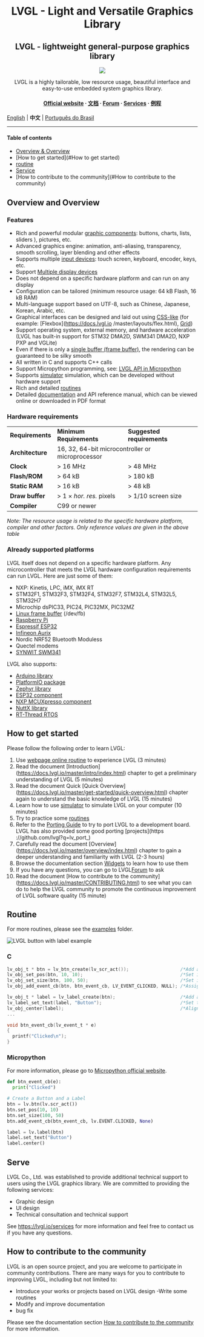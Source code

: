<h1 align="center"> LVGL - Light and Versatile Graphics Library</h1>
<h2 align="center"> LVGL - lightweight general-purpose graphics library</h2>



<p align="center">
<img src="https://lvgl.io/assets/images/lvgl_widgets_demo.gif">
</p>
<p align="center">
LVGL is a highly tailorable, low resource usage, beautiful interface and easy-to-use embedded system graphics library.
</p>


<h4 align="center">
<a href="https://lvgl.io">Official website</a> ·
<a href="https://docs.lvgl.io/">文档</a> ·
<a href="https://forum.lvgl.io">Forum</a> ·
<a href="https://lvgl.io/services">Services</a> ·
<a href="https://docs.lvgl.io/master/examples.html">例程</a>
</h4>


[English](./README.md) | **中文** | [Português do Brasil](./README_pt_BR.md)


---

#### Table of contents
- [Overview & Overview](#overview&overview)
- [How to get started](#How to get started)
- [routine](#routine)
- [Service](#service)
- [How to contribute to the community](#How to contribute to the community)

## Overview and Overview
### Features
* Rich and powerful modular [graphic components](https://docs.lvgl.io/master/widgets/index.html): buttons, charts, lists, sliders ), pictures, etc.
* Advanced graphics engine: animation, anti-aliasing, transparency, smooth scrolling, layer blending and other effects
* Supports multiple [input devices](https://docs.lvgl.io/master/overview/indev.html): touch screen, keyboard, encoder, keys, etc.
* Support [Multiple display devices](https://docs.lvgl.io/master/overview/display.html)
* Does not depend on a specific hardware platform and can run on any display
* Configuration can be tailored (minimum resource usage: 64 kB Flash, 16 kB RAM)
* Multi-language support based on UTF-8, such as Chinese, Japanese, Korean, Arabic, etc.
* Graphical interfaces can be designed and laid out using [CSS-like](https://docs.lvgl.io/master/overview/style.html) (for example: [Flexbox](https://docs.lvgl.io /master/layouts/flex.html), [Grid](https://docs.lvgl.io/master/layouts/grid.html))
* Support operating system, external memory, and hardware acceleration (LVGL has built-in support for STM32 DMA2D, SWM341 DMA2D, NXP PXP and VGLite)
* Even if there is only a [single buffer (frame buffer)](https://docs.lvgl.io/master/porting/display.html), the rendering can be guaranteed to be silky smooth
* All written in C and supports C++ calls
* Support Micropython programming, see: [LVGL API in Micropython](https://blog.lvgl.io/2019-02-20/micropython-bindings)
* Supports [simulator](https://docs.lvgl.io/master/get-started/platforms/pc-simulator.html) simulation, which can be developed without hardware support
* Rich and detailed [routines](https://github.com/lvgl/lvgl/tree/master/examples)
* Detailed [documentation](http://docs.lvgl.io/) and API reference manual, which can be viewed online or downloaded in PDF format

### Hardware requirements

<table>
  <tr>
<td> <strong>Requirements</strong> </td>
<td><strong>Minimum Requirements</strong></td>
<td><strong>Suggested requirements</strong></td>
  </tr>
  <tr>
<td><strong>Architecture</strong></td>
<td colspan="2">16, 32, 64-bit microcontroller or microprocessor</td>
  </tr>
  <tr>
<td> <strong>Clock</strong></td>
<td> > 16 MHz</td>
<td> > 48 MHz</td>
  </tr>

  <tr>
<td> <strong>Flash/ROM</strong></td>
<td> > 64 kB </td>
<td> > 180 kB</td>
  </tr>

  <tr>
<td> <strong>Static RAM</strong></td>
<td> > 16 kB </td>
<td> > 48 kB</td>
  </tr>

  <tr>
<td> <strong>Draw buffer</strong></td>
<td> > 1 × <em>hor. res.</em> pixels </td>
<td> > 1/10 screen size </td>
  </tr>

  <tr>
<td> <strong>Compiler</strong></td>
<td colspan="2"> C99 or newer </td>
  </tr>
</table>

*Note: The resource usage is related to the specific hardware platform, compiler and other factors. Only reference values   are given in the above table*

### Already supported platforms
LVGL itself does not depend on a specific hardware platform. Any microcontroller that meets the LVGL hardware configuration requirements can run LVGL.
Here are just some of them:

- NXP: Kinetis, LPC, iMX, iMX RT
- STM32F1, STM32F3, STM32F4, STM32F7, STM32L4, STM32L5, STM32H7
- Microchip dsPIC33, PIC24, PIC32MX, PIC32MZ
- [Linux frame buffer](https://blog.lvgl.io/2018-01-03/linux_fb) (/dev/fb)
- [Raspberry Pi](http://www.vk3erw.com/index.php/16-software/63-raspberry-pi-official-7-touchscreen-and-littlevgl)
- [Espressif ESP32](https://github.com/lvgl/lv_port_esp32)
- [Infineon Aurix](https://github.com/lvgl/lv_port_aurix)
- Nordic NRF52 Bluetooth Moduless
- Quectel modems
- [SYNWIT SWM341](https://www.synwit.cn/)

LVGL also supports:
- [Arduino library](https://docs.lvgl.io/master/get-started/platforms/arduino.html)
- [PlatformIO package](https://platformio.org/lib/show/12440/lvgl)
- [Zephyr library](https://docs.zephyrproject.org/latest/reference/kconfig/CONFIG_LVGL.html)
- [ESP32 component](https://docs.lvgl.io/master/get-started/platforms/espressif.html)
- [NXP MCUXpresso component](https://www.nxp.com/design/software/embedded-software/lvgl-open-source-graphics-library:LITTLEVGL-OPEN-SOURCE-GRAPHICS-LIBRARY)
- [NuttX library](https://docs.lvgl.io/master/get-started/os/nuttx.html)
- [RT-Thread RTOS](https://www.rt-thread.org/document/site/#/rt-thread-version/rt-thread-standard/packages-manual/lvgl-docs/introduction)


## How to get started
Please follow the following order to learn LVGL:
1. Use [webpage online routine](https://lvgl.io/demos) to experience LVGL (3 minutes)
2. Read the document [Introduction] (https://docs.lvgl.io/master/intro/index.html) chapter to get a preliminary understanding of LVGL (5 minutes)
3. Read the document Quick [Quick Overview] (https://docs.lvgl.io/master/get-started/quick-overview.html) chapter again to understand the basic knowledge of LVGL (15 minutes)
4. Learn how to use [simulator](https://docs.lvgl.io/master/get-started/platforms/pc-simulator.html) to simulate LVGL on your computer (10 minutes)
5. Try to practice some [routines](https://github.com/lvgl/lvgl/tree/master/examples)
6. Refer to the [Porting Guide](https://docs.lvgl.io/master/porting/index.html) to try to port LVGL to a development board. LVGL has also provided some good porting [projects](https ://github.com/lvgl?q=lv_port_)
7. Carefully read the document [Overview] (https://docs.lvgl.io/master/overview/index.html) chapter to gain a deeper understanding and familiarity with LVGL (2-3 hours)
8. Browse the documentation section [Widgets](https://docs.lvgl.io/master/widgets/index.html) to learn how to use them
9. If you have any questions, you can go to LVGL[Forum](http://forum.lvgl.io/) to ask
10. Read the document [How to contribute to the community] (https://docs.lvgl.io/master/CONTRIBUTING.html) to see what you can do to help the LVGL community to promote the continuous improvement of LVGL software quality (15 minute)

## Routine

For more routines, please see the [examples](https://github.com/lvgl/lvgl/tree/master/examples) folder.

![LVGL button with label example](https://github.com/lvgl/lvgl/raw/master/docs/misc/btn_example.png)

### C
```c
lv_obj_t * btn = lv_btn_create(lv_scr_act());                   /*Add a button to the current screen*/
lv_obj_set_pos(btn, 10, 10);                                    /*Set its position*/
lv_obj_set_size(btn, 100, 50);                                  /*Set its size*/
lv_obj_add_event_cb(btn, btn_event_cb, LV_EVENT_CLICKED, NULL); /*Assign a callback to the button*/

lv_obj_t * label = lv_label_create(btn);                        /*Add a label to the button*/
lv_label_set_text(label, "Button");                             /*Set the labels text*/
lv_obj_center(label);                                           /*Align the label to the center*/
...

void btn_event_cb(lv_event_t * e)
{
  printf("Clicked\n");
}
```
### Micropython
For more information, please go to [Micropython official website](https://docs.lvgl.io/master/get-started/bindings/micropython.html).
```python
def btn_event_cb(e):
  print("Clicked")

# Create a Button and a Label
btn = lv.btn(lv.scr_act())
btn.set_pos(10, 10)
btn.set_size(100, 50)
btn.add_event_cb(btn_event_cb, lv.EVENT.CLICKED, None)

label = lv.label(btn)
label.set_text("Button")
label.center()
```

## Serve
LVGL Co., Ltd. was established to provide additional technical support to users using the LVGL graphics library. We are committed to providing the following services:

- Graphic design
- UI design
- Technical consultation and technical support

See https://lvgl.io/services for more information and feel free to contact us if you have any questions.


## How to contribute to the community
LVGL is an open source project, and you are welcome to participate in community contributions. There are many ways for you to contribute to improving LVGL, including but not limited to:

- Introduce your works or projects based on LVGL design
-Write some routines
- Modify and improve documentation
- bug fix

Please see the documentation section [How to contribute to the community](https://docs.lvgl.io/master/CONTRIBUTING.html) for more information.

